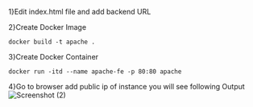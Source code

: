 1}Edit index.html file and add backend URL


2}Create Docker Image

    docker build -t apache .
    
3}Create Docker Container

    docker run -itd --name apache-fe -p 80:80 apache

4}Go to browser add public ip of instance you will see following Output
![Screenshot (2)](https://github.com/user-attachments/assets/ecd80266-35dc-48df-ba85-2814b9b599f8)

   
